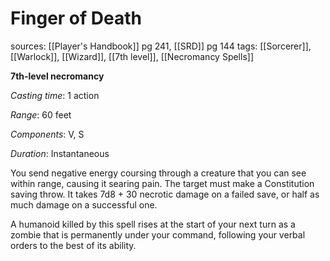 # Finger of Death
sources: [[Player's Handbook]] pg 241, [[SRD]] pg 144
tags: [[Sorcerer]], [[Warlock]], [[Wizard]], [[7th level]], [[Necromancy Spells]]

**7th-level necromancy**

*Casting time*: 1 action

*Range*: 60 feet

*Components*: V, S

*Duration*: Instantaneous

You send negative energy coursing through a creature that you can see within range, causing it searing pain. The target must make a Constitution saving throw. It takes 7d8 + 30 necrotic damage on a failed save, or half as much damage on a successful one.

A humanoid killed by this spell rises at the start of your next turn as a zombie that is permanently under your command, following your verbal orders to the best of its ability.
